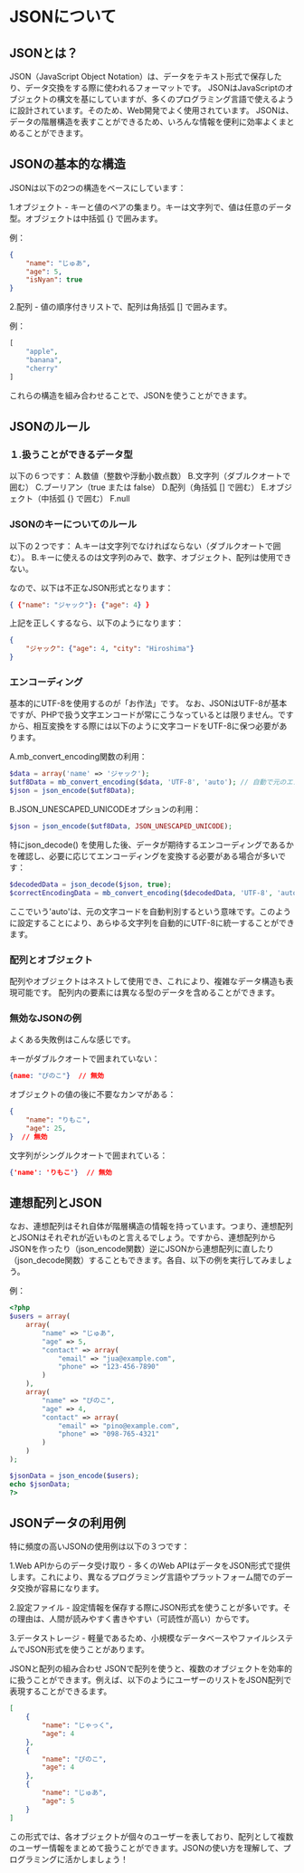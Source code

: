 # JSONについて

## JSONとは？

JSON（JavaScript Object Notation）は、データをテキスト形式で保存したり、データ交換をする際に使われるフォーマットです。
JSONはJavaScriptのオブジェクトの構文を基にしていますが、多くのプログラミング言語で使えるように設計されています。そのため、Web開発でよく使用されています。
JSONは、データの階層構造を表すことができるため、いろんな情報を便利に効率よくまとめることができます。

## JSONの基本的な構造

JSONは以下の2つの構造をベースにしています：

1.オブジェクト - キーと値のペアの集まり。キーは文字列で、値は任意のデータ型。オブジェクトは中括弧 {} で囲みます。

例：
```JSON
{
    "name": "じゅあ",
    "age": 5,
    "isNyan": true
}
```


2.配列 - 値の順序付きリストで、配列は角括弧 [] で囲みます。

例：
```PHP
[
    "apple",
    "banana",
    "cherry"
]
```

これらの構造を組み合わせることで、JSONを使うことができます。

## JSONのルール

### １.扱うことができるデータ型

以下の６つです：
 A.数値（整数や浮動小数点数）
 B.文字列（ダブルクオートで囲む）
 C.ブーリアン（true または false）
 D.配列（角括弧 [] で囲む）
 E.オブジェクト（中括弧 {} で囲む）
 F.null

### JSONのキーについてのルール

以下の２つです：
A.キーは文字列でなければならない（ダブルクオートで囲む）。
B.キーに使えるのは文字列のみで、数字、オブジェクト、配列は使用できない。

なので、以下は不正なJSON形式となります：

```JSON
{ {"name": "ジャック"}: {"age": 4} }
```

上記を正しくするなら、以下のようになります：

```JSON
{
    "ジャック": {"age": 4, "city": "Hiroshima"}
}
```

### エンコーディング
基本的にUTF-8を使用するのが「お作法」です。
なお、JSONはUTF-8が基本ですが、PHPで扱う文字エンコードが常にこうなっているとは限りません。ですから、相互変換をする際には以下のように文字コードをUTF-8に保つ必要があります。

A.mb_convert_encoding関数の利用：
```PHP
$data = array('name' => 'ジャック');
$utf8Data = mb_convert_encoding($data, 'UTF-8', 'auto'); // 自動で元のエンコーディングを検出してUTF-8に変換
$json = json_encode($utf8Data);
```

B.JSON_UNESCAPED_UNICODEオプションの利用：
```PHP
$json = json_encode($utf8Data, JSON_UNESCAPED_UNICODE);
```

特にjson_decode() を使用した後、データが期待するエンコーディングであるかを確認し、必要に応じてエンコーディングを変換する必要がある場合が多いです：
```PHP
$decodedData = json_decode($json, true);
$correctEncodingData = mb_convert_encoding($decodedData, 'UTF-8', 'auto');
```
ここでいう'auto'は、元の文字コードを自動判別するという意味です。このように設定することにより、あらゆる文字列を自動的にUTF-8に統一することができます。


### 配列とオブジェクト

配列やオブジェクトはネストして使用でき、これにより、複雑なデータ構造も表現可能です。
配列内の要素には異なる型のデータを含めることができます。

### 無効なJSONの例
よくある失敗例はこんな感じです。

キーがダブルクオートで囲まれていない：
```JSON
{name: "ぴのこ"}  // 無効
```

オブジェクトの値の後に不要なカンマがある：
```JSON
{
    "name": "りもこ",
    "age": 25,
}  // 無効

```

文字列がシングルクオートで囲まれている：
```JSON
{'name': 'りもこ'}  // 無効
```



## 連想配列とJSON
なお、連想配列はそれ自体が階層構造の情報を持っています。つまり、連想配列とJSONはそれぞれが近いものと言えるでしょう。ですから、連想配列からJSONを作ったり（json_encode関数）逆にJSONから連想配列に直したり（json_decode関数）することもできます。各自、以下の例を実行してみましょう。

例：

```PHP
<?php
$users = array(
    array(
        "name" => "じゅあ",
        "age" => 5,
        "contact" => array(
            "email" => "jua@example.com",
            "phone" => "123-456-7890"
        )
    ),
    array(
        "name" => "ぴのこ",
        "age" => 4,
        "contact" => array(
            "email" => "pino@example.com",
            "phone" => "098-765-4321"
        )
    )
);

$jsonData = json_encode($users);
echo $jsonData;
?>
```



## JSONデータの利用例

特に頻度の高いJSONの使用例は以下の３つです：

1.Web APIからのデータ受け取り - 多くのWeb APIはデータをJSON形式で提供します。これにより、異なるプログラミング言語やプラットフォーム間でのデータ交換が容易になります。

2.設定ファイル - 設定情報を保存する際にJSON形式を使うことが多いです。その理由は、人間が読みやすく書きやすい（可読性が高い）からです。

3.データストレージ - 軽量であるため、小規模なデータベースやファイルシステムでJSON形式を使うことがあります。

JSONと配列の組み合わせ
JSONで配列を使うと、複数のオブジェクトを効率的に扱うことができます。例えば、以下のようにユーザーのリストをJSON配列で表現することができるます。


```JSON
[
    {
        "name": "じゃっく",
        "age": 4
    },
    {
        "name": "ぴのこ",
        "age": 4
    },
    {
        "name": "じゅあ",
        "age": 5
    }
]
```


この形式では、各オブジェクトが個々のユーザーを表しており、配列として複数のユーザー情報をまとめて扱うことができます。JSONの使い方を理解して、プログラミングに活かしましょう！
